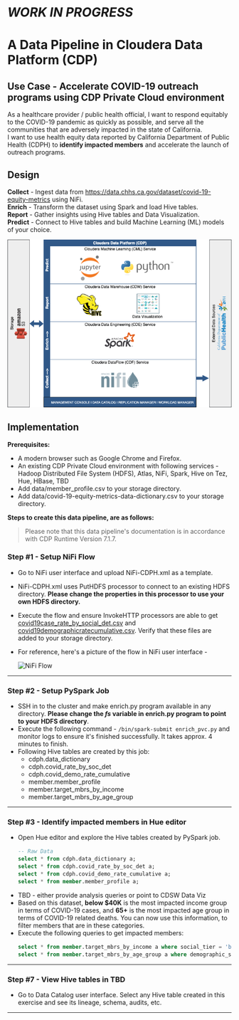 # _WORK IN PROGRESS_
# A Data Pipeline in Cloudera Data Platform (CDP)
## Use Case - Accelerate COVID-19 outreach programs using CDP Private Cloud environment
As a healthcare provider / public health official, I want to respond equitably to the COVID-19 pandemic as quickly as possible, and serve all the communities that are adversely impacted in the state of California.  
I want to use health equity data reported by California Department of Public Health (CDPH) to **identify impacted members** and accelerate the launch of outreach programs.
## Design
**Collect** - Ingest data from https://data.chhs.ca.gov/dataset/covid-19-equity-metrics using NiFi.  
**Enrich** - Transform the dataset using Spark and load Hive tables.  
**Report** - Gather insights using Hive tables and Data Visualization.  
**Predict** - Connect to Hive tables and build Machine Learning (ML) models of your choice.

![Design - CDP Data Pipeline](/assets/Design_CDP_Data_Pipeline.png)

## Implementation
**Prerequisites:**  
- A modern browser such as Google Chrome and Firefox.
- An existing CDP Private Cloud environment with following services - Hadoop Distributed File System (HDFS), Atlas, NiFi, Spark, Hive on Tez, Hue, HBase, TBD 
- Add data/member_profile.csv to your storage directory.
- Add data/covid-19-equity-metrics-data-dictionary.csv to your storage directory. 

**Steps to create this data pipeline, are as follows:**  
> Please note that this data pipeline's documentation is in accordance with CDP Runtime Version 7.1.7. 
### Step #1 - Setup NiFi Flow
- Go to NiFi user interface and upload NiFi-CDPH.xml as a template.
- NiFi-CDPH.xml uses PutHDFS processor to connect to an existing HDFS directory. **Please change the properties in this processor to use your own HDFS directory.**
- Execute the flow and ensure InvokeHTTP processors are able to get [covid19case_rate_by_social_det.csv](https://data.chhs.ca.gov/dataset/f88f9d7f-635d-4334-9dac-4ce773afe4e5/resource/11fa525e-1c7b-4cf5-99e1-d4141ea590e4/download/covid19case_rate_by_social_det.csv) and [covid19demographicratecumulative.csv](https://data.chhs.ca.gov/dataset/f88f9d7f-635d-4334-9dac-4ce773afe4e5/resource/b500dae2-9e58-428e-b125-82c7e9b07abb/download/covid19demographicratecumulative.csv). Verify that these files are added to your storage directory.
- For reference, here's a picture of the flow in NiFi user interface -

  ![NiFi Flow](https://user-images.githubusercontent.com/2523891/160719482-1245dff8-7593-4b5b-890e-a74f25ba2332.png)
---
### Step #2 - Setup PySpark Job
- SSH in to the cluster and make enrich.py program available in any directory. **Please change the _fs_ variable in enrich.py program to point to your HDFS directory**.
- Execute the following command - ```/bin/spark-submit enrich_pvc.py``` and monitor logs to ensure it's finished successfully. It takes approx. 4 minutes to finish.
- Following Hive tables are created by this job:
  - cdph.data_dictionary
  - cdph.covid_rate_by_soc_det
  - cdph.covid_demo_rate_cumulative
  - member.member_profile
  - member.target_mbrs_by_income
  - member.target_mbrs_by_age_group
---
### Step #3 - Identify impacted members in Hue editor
- Open Hue editor and explore the Hive tables created by PySpark job.
  ```sql
  -- Raw Data
  select * from cdph.data_dictionary a;
  select * from cdph.covid_rate_by_soc_det a;
  select * from cdph.covid_demo_rate_cumulative a;
  select * from member.member_profile a;
  ```
- TBD - either provide analysis queries or point to CDSW Data Viz
- Based on this dataset, **below $40K** is the most impacted income group in terms of COVID-19 cases, and **65+** is the most impacted age group in terms of COVID-19 related deaths. You can now use this information, to filter members that are in these categories.
- Execute the following queries to get impacted members:
  ```sql
  select * from member.target_mbrs_by_income a where social_tier = 'below $40K';
  select * from member.target_mbrs_by_age_group a where demographic_set_category = '65+';
  ```
---
### Step #7 - View Hive tables in TBD
- Go to Data Catalog user interface. Select any Hive table created in this exercise and see its lineage, schema, audits, etc.
---
